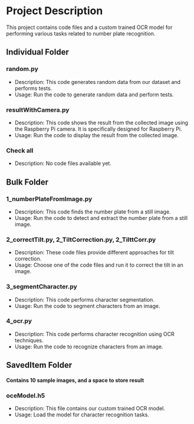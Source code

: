 # Project Description

This project contains code files and a custom trained OCR model for performing various tasks related to number plate recognition.

## Individual Folder

### random.py

- Description: This code generates random data from our dataset and performs tests.
- Usage: Run the code to generate random data and perform tests.

### resultWithCamera.py

- Description: This code shows the result from the collected image using the Raspberry Pi camera. It is specifically designed for Raspberry Pi.
- Usage: Run the code to display the result from the collected image.

### Check all

- Description: No code files available yet.

## Bulk Folder

### 1_numberPlateFromImage.py

- Description: This code finds the number plate from a still image.
- Usage: Run the code to detect and extract the number plate from a still image.

### 2_correctTilt.py, 2_TiltCorrection.py, 2_TilttCorr.py

- Description: These code files provide different approaches for tilt correction.
- Usage: Choose one of the code files and run it to correct the tilt in an image.

### 3_segmentCharacter.py

- Description: This code performs character segmentation.
- Usage: Run the code to segment characters from an image.

### 4_ocr.py

- Description: This code performs character recognition using OCR techniques.
- Usage: Run the code to recognize characters from an image.

## SavedItem Folder
#### Contains 10 sample images, and a space to store result
### oceModel.h5

- Description: This file contains our custom trained OCR model.
- Usage: Load the model for character recognition tasks.
